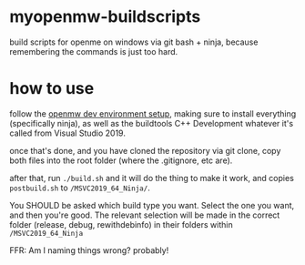 # myopenmw-buildscripts
build scripts for openme on windows via git bash + ninja, because remembering the commands is just too hard.


# how to use
follow the [openmw dev environment setup](https://gitlab.com/OpenMW/openmw/-/wikis/development/development_environment_setup/Windows-(MSVC-2017-and-MSVC-2019)), making sure to install everything (specifically ninja), as well as the buildtools C++ Development whatever it's called from Visual Studio 2019.

once that's done, and you have cloned the repository via git clone, copy both files into the root folder (where the .gitignore, etc are).

after that, run `./build.sh` and it will do the thing to make it work, and copies `postbuild.sh` to `/MSVC2019_64_Ninja/`.

You SHOULD be asked which build type you want. Select the one you want, and then you're good. The relevant selection will be made in the correct folder (release, debug, rewithdebinfo) in their folders within `/MSVC2019_64_Ninja`


FFR: Am I naming things wrong? probably!
